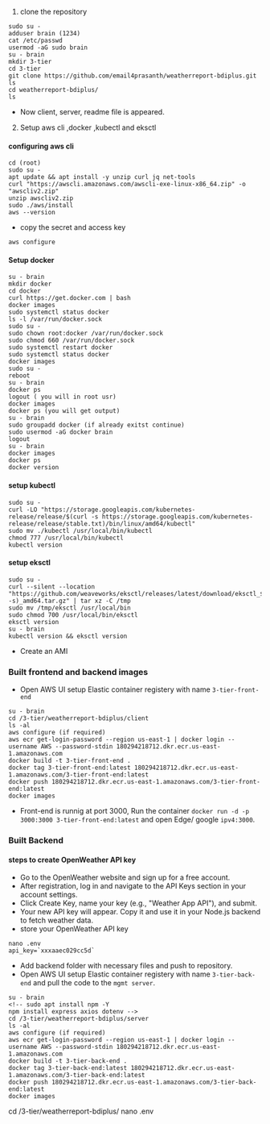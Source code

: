 1. clone the repository
```
sudo su - 
adduser brain (1234)
cat /etc/passwd
usermod -aG sudo brain
su - brain
mkdir 3-tier    
cd 3-tier
git clone https://github.com/email4prasanth/weatherreport-bdiplus.git
ls
cd weatherreport-bdiplus/
ls
```
- Now client, server, readme file is appeared.
2. Setup aws cli ,docker ,kubectl and eksctl
#### configuring aws cli
```
cd (root)
sudo su -
apt update && apt install -y unzip curl jq net-tools
curl "https://awscli.amazonaws.com/awscli-exe-linux-x86_64.zip" -o "awscliv2.zip"
unzip awscliv2.zip
sudo ./aws/install
aws --version
```
- copy the secret and access key
```
aws configure
```
#### Setup docker
```
su - brain
mkdir docker
cd docker
curl https://get.docker.com | bash
docker images
sudo systemctl status docker
ls -l /var/run/docker.sock
sudo su -
sudo chown root:docker /var/run/docker.sock
sudo chmod 660 /var/run/docker.sock
sudo systemctl restart docker
sudo systemctl status docker
docker images
sudo su -
reboot
su - brain
docker ps
logout ( you will in root usr)
docker images
docker ps (you will get output)
su - brain
sudo groupadd docker (if already exitst continue)
sudo usermod -aG docker brain
logout
su - brain
docker images
docker ps
docker version
```
#### setup kubectl
```
sudo su -
curl -LO "https://storage.googleapis.com/kubernetes-release/release/$(curl -s https://storage.googleapis.com/kubernetes-release/release/stable.txt)/bin/linux/amd64/kubectl"
sudo mv ./kubectl /usr/local/bin/kubectl
chmod 777 /usr/local/bin/kubectl
kubectl version 
```
#### setup eksctl
```
sudo su -
curl --silent --location "https://github.com/weaveworks/eksctl/releases/latest/download/eksctl_$(uname -s)_amd64.tar.gz" | tar xz -C /tmp
sudo mv /tmp/eksctl /usr/local/bin
sudo chmod 700 /usr/local/bin/eksctl
eksctl version
su - brain  
kubectl version && eksctl version
```
- Create an AMI
### Built frontend and backend images
- Open AWS UI setup Elastic container registery with name `3-tier-front-end`
```
su - brain
cd /3-tier/weatherreport-bdiplus/client
ls -al
aws configure (if required)
aws ecr get-login-password --region us-east-1 | docker login --username AWS --password-stdin 180294218712.dkr.ecr.us-east-1.amazonaws.com
docker build -t 3-tier-front-end .
docker tag 3-tier-front-end:latest 180294218712.dkr.ecr.us-east-1.amazonaws.com/3-tier-front-end:latest
docker push 180294218712.dkr.ecr.us-east-1.amazonaws.com/3-tier-front-end:latest
docker images
```
- Front-end is runnig at port 3000, Run the container `docker run -d -p 3000:3000 3-tier-front-end:latest` and open Edge/ google `ipv4:3000`.

### Built Backend
#### steps to create OpenWeather API key
- Go to the OpenWeather website and sign up for a free account.
- After registration, log in and navigate to the API Keys section in your account settings.
- Click Create Key, name your key (e.g., "Weather App API"), and submit.
- Your new API key will appear. Copy it and use it in your Node.js backend to fetch weather data.
- store your OpenWeather API key
```
nano .env
api_key=`xxxaaec029cc5d`
```
- Add backend folder with necessary files and push to repository.
- Open AWS UI setup Elastic container registery with name `3-tier-back-end` and pull the code to the `mgmt server`.
```
su - brain
<!-- sudo apt install npm -Y
npm install express axios dotenv -->
cd /3-tier/weatherreport-bdiplus/server
ls -al
aws configure (if required)
aws ecr get-login-password --region us-east-1 | docker login --username AWS --password-stdin 180294218712.dkr.ecr.us-east-1.amazonaws.com
docker build -t 3-tier-back-end .
docker tag 3-tier-back-end:latest 180294218712.dkr.ecr.us-east-1.amazonaws.com/3-tier-back-end:latest
docker push 180294218712.dkr.ecr.us-east-1.amazonaws.com/3-tier-back-end:latest
docker images
```
cd /3-tier/weatherreport-bdiplus/
nano .env

```

